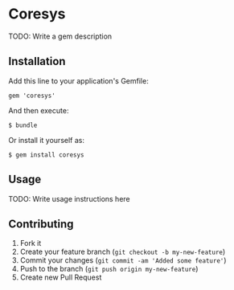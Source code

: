 # Coresys

TODO: Write a gem description

## Installation

Add this line to your application's Gemfile:

    gem 'coresys'

And then execute:

    $ bundle

Or install it yourself as:

    $ gem install coresys

## Usage

TODO: Write usage instructions here

## Contributing

1. Fork it
2. Create your feature branch (`git checkout -b my-new-feature`)
3. Commit your changes (`git commit -am 'Added some feature'`)
4. Push to the branch (`git push origin my-new-feature`)
5. Create new Pull Request
